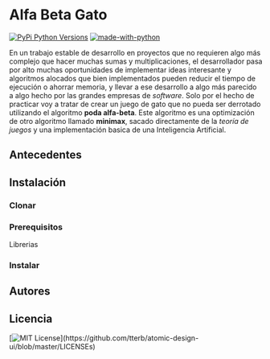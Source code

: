 # Alfa Beta Gato
[![PyPi Python Versions](https://img.shields.io/pypi/pyversions/yt2mp3.svg)](https://pypi.python.org/pypi/yt2mp3/)
[![made-with-python](https://img.shields.io/badge/Made%20with-Python-1f425f.svg)](https://www.python.org/)

En un trabajo estable de desarrollo en proyectos que no requieren algo más complejo que hacer muchas sumas y multiplicaciones, el desarrollador pasa por alto muchas oportunidades de implementar ideas interesante y algoritmos alocados que bien implementados pueden reducir el tiempo de ejecución o ahorrar memoria, y llevar a ese desarrollo a algo más parecido a algo hecho por las grandes empresas de *software*. Solo por el hecho de practicar voy a tratar de crear un juego de gato que no pueda ser derrotado utilizando el algoritmo **poda alfa-beta**. Este algoritmo es una optimización de otro algoritmo llamado **minimax**, sacado directamente de la *teoría de juegos* y una implementación basica de una Inteligencia Artificial.
## Antecedentes
## Instalación
### Clonar
### Prerequisitos
Librerias
### Instalar
## Autores
## Licencia
[![MIT License](https://img.shields.io/apm/l/atomic-design-ui.svg?)](https://github.com/tterb/atomic-design-ui/blob/master/LICENSEs)